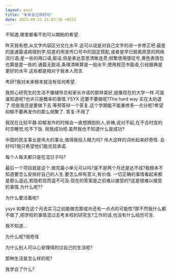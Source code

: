 ```yaml
---
layout: post
title: "未来会过得好吗"
date: 2023-09-21 21:03:36 +0531
---
```


不知道,哪里都看不到可以期盼的希望.

昨天我有想,从文字内容区分文化水平.这可以说是对自己文字的进一步修正吧.最差的是通篇语病错别字;较差的用宣传口号中的固定搭配,或者是早已脱离原意的网络流行语;差一些的用口语,脏话,但是表达意思清晰连贯;频繁使用感叹号,黄色表情包也算是差一些的.通篇无脏话,条理清晰算是一般水平;使用规范书面语,引经据典是更好的水平.这些都是相对于我本人而言.

考研?我对未来根本就没有任何希望.

我担心研究生的生活不像辅导员和家长许诺的那样美好,就像现在的大学一样.可是谁知道呢?也许只是概率的事情.YSYX 还要不要做呢?The hard way 实在太劝退了.但是我还是要做下去.等预答辩一个答复.这个学期能不能重修多一点分呢?希望抑郁不要再发作的那么频繁了.
答复:不用了

我现在比较平静.抑郁发作的时候会一直想拥抱别人,祈祷,说对不起,在不合时宜的时空睡觉,吃不下饭.
祝我成功吧.虽然我也不知道什么是成功?

中国的民主事业是伟大的事业,值得我投入精力吗?
伟大这样的词听起来好奇怪.
会好吗?我只希望他们能兑现承诺.

每个人每天都只是在混日子吗?

最后一个项目就是这个.做完最小单元可以吗?是不是两个月还是达不成?我根本不知道要怎么安排好自己的人生.要怎么样有意义,有价值.
一切正确的事情看起来都是那么遥远,若隐若现而遥不可及.现在的答案是之前难以接受的?这是很难以接受的事情.为什么呢??

为什么要活着呢?

ysyx 如果在这个月去实习之前能做完那或许还有一点点的可能性?那不然我什么都不做了,把学校的事情混过去考本校的研究生?工作的话,也没有什么经历可言.

我不知道...

为什么呢?很奇怪

为什么别人可以心安理得的过自己的生活呢?

那种生活是怎么样的呢?

我学会了什么?

